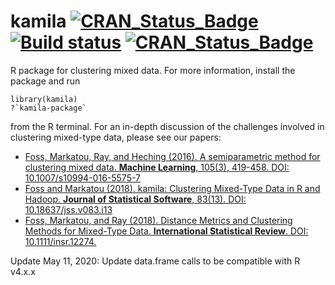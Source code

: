 
# kamila [![CRAN_Status_Badge](http://www.r-pkg.org/badges/version/kamila)](https://cran.r-project.org/package=kamila) [![Build status](https://ci.appveyor.com/api/projects/status/96ucgsr93ok90aux?svg=true)](https://ci.appveyor.com/project/ahfoss/kamila)  [![CRAN_Status_Badge](https://cranlogs.r-pkg.org/badges/grand-total/kamila)](https://ci.appveyor.com/project/ahfoss/kamila)

R package for clustering mixed data. For more information, install the package and run

    library(kamila)
    ?`kamila-package`

from the R terminal. For an in-depth discussion of the challenges involved in clustering mixed-type data, please see our papers:
 * [Foss, Markatou, Ray, and Heching (2016). A semiparametric method for clustering mixed data. **Machine Learning**, 105(3), 419-458. DOI: 10.1007/s10994-016-5575-7](http://link.springer.com/article/10.1007/s10994-016-5575-7)
 * [Foss and Markatou (2018). kamila: Clustering Mixed-Type Data in R and Hadoop. **Journal of Statistical Software**, 83(13). DOI: 10.18637/jss.v083.i13](https://www.jstatsoft.org/article/view/v083i13)
 * [Foss, Markatou, and Ray (2018). Distance Metrics and Clustering Methods for Mixed-Type Data. **International Statistical Review**. DOI: 10.1111/insr.12274.](https://onlinelibrary.wiley.com/doi/abs/10.1111/insr.12274)

Update May 11, 2020: Update data.frame calls to be compatible with R v4.x.x
